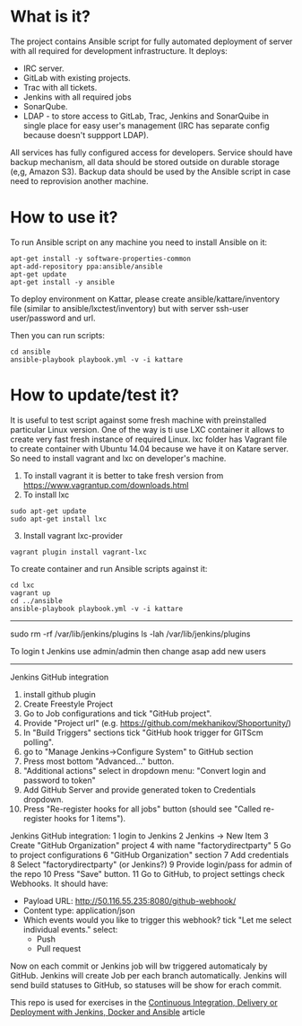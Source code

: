 
# What is it?
The project contains Ansible script for fully automated deployment of server with all required for development infrastructure.
It deploys:
- IRC server.
- GitLab with existing projects.
- Trac with all tickets.
- Jenkins with all required jobs
- SonarQube.
- LDAP - to store access to GitLab, Trac, Jenkins and SonarQuibe in single place for easy user's management 
(IRC has separate config because doesn't suppport LDAP).

All services has fully configured access for developers.
Service should have backup mechanism, all data should be stored outside on durable storage (e,g, Amazon S3).
Backup data should be used by the Ansible script in case need to reprovision another machine.

# How to use it?
To run Ansible script on any machine you need to install Ansible on it:
```
apt-get install -y software-properties-common
apt-add-repository ppa:ansible/ansible
apt-get update
apt-get install -y ansible
```

To deploy environment on Kattar, please create ansible/kattare/inventory file (similar to ansible/lxctest/inventory)
but with server ssh-user user/password and url.

Then you can run scripts:
```
cd ansible
ansible-playbook playbook.yml -v -i kattare
```

# How to update/test it?
It is useful to test script against some fresh machine with preinstalled particular Linux version.
One of the way is ti use LXC container it allows to create very fast fresh instance of required Linux.
lxc folder has Vagrant file to create container with Ubuntu 14.04 because we have it on Katare server.
So need to install vagrant and lxc on developer's machine.
1. To install vagrant it is better to take fresh version from https://www.vagrantup.com/downloads.html
2. To install lxc
```
sudo apt-get update
sudo apt-get install lxc
```
3. Install vagrant lxc-provider
```
vagrant plugin install vagrant-lxc
```

To create container and run Ansible scripts against it:

```
cd lxc
vagrant up
cd ../ansible
ansible-playbook playbook.yml -v -i kattare
```

-----------------------
sudo rm -rf /var/lib/jenkins/plugins
ls -lah /var/lib/jenkins/plugins

To login t Jenkins use admin/admin then change asap
add new users

---
Jenkins GitHub integration
1. install github plugin
2. Create Freestyle Project
2. Go to Job configurations and tick "GitHub project".
2. Provide "Project url" (e.g. https://github.com/mekhanikov/Shoportunity/)
2. In "Build Triggers" sections tick "GitHub hook trigger for GITScm polling".
2. go to "Manage Jenkins->Configure System" to GitHub section
3. Press most bottom "Advanced..." button.
4. "Additional actions" select in dropdown menu: "Convert login and password to token"
5. Add GitHub Server and provide generated token to Credentials dropdown.
6. Press "Re-register hooks for all jobs" button (should see "Called re-register hooks for 1 items").

Jenkins GitHub integration:
1 login to Jenkins
2 Jenkins -> New Item
3 Create "GitHub Organization" project
4 with name "factorydirectparty"
5 Go to project configurations
6 "GitHub Organization" section
7 Add credentials
8 Select "factorydirectparty" (or Jenkins?)
9 Provide login/pass for admin of the repo
10 Press "Save" button.
11 Go to GitHub, to project settings check Webhooks. 
It should have:
- Payload URL: http://50.116.55.235:8080/github-webhook/
- Content type: application/json
- Which events would you like to trigger this webhook?
  tick "Let me select individual events."
  select: 
  - Push
  - Pull request

Now on each commit or Jenkins job will bw triggered automaticaly by GitHub.
Jenkins will create Job per each branch automatically.
Jenkins will send build statuses to GitHub, so statuses will be show for erach commit.

This repo is used for exercises in the [Continuous Integration, Delivery or Deployment with Jenkins, Docker and Ansible](http://technologyconversations.com/2015/02/11/continuous-integration-delivery-or-deployment-with-jenkins-docker-and-ansible/) article

